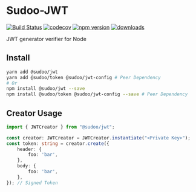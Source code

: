 # Sudoo-JWT

[![Build Status](https://travis-ci.com/SudoDotDog/Sudoo-JWT.svg?branch=master)](https://travis-ci.com/SudoDotDog/Sudoo-JWT)
[![codecov](https://codecov.io/gh/SudoDotDog/Sudoo-JWT/branch/master/graph/badge.svg)](https://codecov.io/gh/SudoDotDog/Sudoo-JWT)
[![npm version](https://badge.fury.io/js/%40sudoo%2Fjwt.svg)](https://www.npmjs.com/package/@sudoo/jwt)
[![downloads](https://img.shields.io/npm/dm/@sudoo/jwt.svg)](https://www.npmjs.com/package/@sudoo/jwt)

JWT generator verifier for Node

## Install

```sh
yarn add @sudoo/jwt
yarn add @sudoo/token @sudoo/jwt-config # Peer Dependency
# Or
npm install @sudoo/jwt --save
npm install @sudoo/token @sudoo/jwt-config --save # Peer Dependency
```

## Creator Usage

```ts
import { JWTCreator } from "@sudoo/jwt";

const creator: JWTCreator = JWTCreator.instantiate("<Private Key>");
const token: string = creator.create({
    header: {
        foo: 'bar',
    },
    body: {
        foo: 'bar',
    },
}); // Signed Token
```
